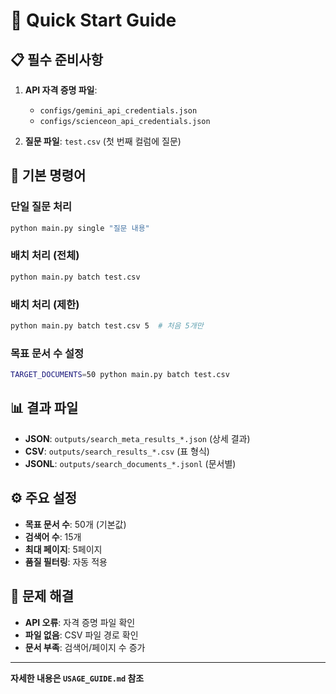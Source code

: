 # 🚀 Quick Start Guide

## 📋 필수 준비사항
1. **API 자격 증명 파일**:
   - `configs/gemini_api_credentials.json`
   - `configs/scienceon_api_credentials.json`

2. **질문 파일**: `test.csv` (첫 번째 컬럼에 질문)

## 🎯 기본 명령어

### 단일 질문 처리
```bash
python main.py single "질문 내용"
```

### 배치 처리 (전체)
```bash
python main.py batch test.csv
```

### 배치 처리 (제한)
```bash
python main.py batch test.csv 5  # 처음 5개만
```

### 목표 문서 수 설정
```bash
TARGET_DOCUMENTS=50 python main.py batch test.csv
```

## 📊 결과 파일
- **JSON**: `outputs/search_meta_results_*.json` (상세 결과)
- **CSV**: `outputs/search_results_*.csv` (표 형식)
- **JSONL**: `outputs/search_documents_*.jsonl` (문서별)

## ⚙️ 주요 설정
- **목표 문서 수**: 50개 (기본값)
- **검색어 수**: 15개
- **최대 페이지**: 5페이지
- **품질 필터링**: 자동 적용

## 🔧 문제 해결
- **API 오류**: 자격 증명 파일 확인
- **파일 없음**: CSV 파일 경로 확인
- **문서 부족**: 검색어/페이지 수 증가

---
**자세한 내용은 `USAGE_GUIDE.md` 참조**
